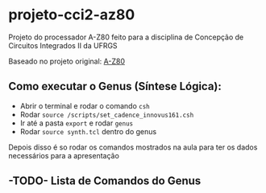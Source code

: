 # projeto-cci2-az80

Projeto do processador A-Z80 feito para a disciplina de Concepção de Circuitos Integrados II da UFRGS

Baseado no projeto original: [A-Z80](https://github.com/gdevic/A-Z80)

## Como executar o Genus (Síntese Lógica):

- Abrir o terminal e rodar o comando `csh`
- Rodar `source /scripts/set_cadence_innovus161.csh`
- Ir até a pasta `export` e rodar `genus`
- Rodar `source synth.tcl` dentro do genus

Depois disso é so rodar os comandos mostrados na aula para ter os dados necessários para a apresentação 

## -TODO- Lista de Comandos do Genus

